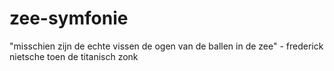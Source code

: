 # zee-symfonie

"misschien zijn de echte vissen de ogen van de ballen in de zee" - frederick nietsche toen de titanisch zonk
